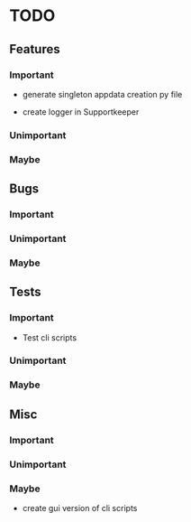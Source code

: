 # TODO

## Features

### Important

- generate singleton appdata creation py file

- create logger in Supportkeeper


### Unimportant

### Maybe

## Bugs

### Important

### Unimportant

### Maybe

## Tests

### Important

- Test cli scripts

### Unimportant

### Maybe

## Misc

### Important

### Unimportant

### Maybe

- create gui version of cli scripts